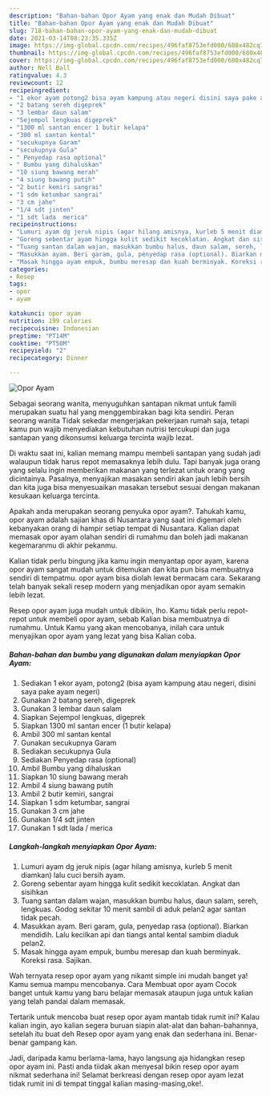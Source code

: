 ```yaml
---
description: "Bahan-bahan Opor Ayam yang enak dan Mudah Dibuat"
title: "Bahan-bahan Opor Ayam yang enak dan Mudah Dibuat"
slug: 718-bahan-bahan-opor-ayam-yang-enak-dan-mudah-dibuat
date: 2021-03-14T08:23:35.335Z
image: https://img-global.cpcdn.com/recipes/496faf8753efd000/680x482cq70/opor-ayam-foto-resep-utama.jpg
thumbnail: https://img-global.cpcdn.com/recipes/496faf8753efd000/680x482cq70/opor-ayam-foto-resep-utama.jpg
cover: https://img-global.cpcdn.com/recipes/496faf8753efd000/680x482cq70/opor-ayam-foto-resep-utama.jpg
author: Nell Ball
ratingvalue: 4.3
reviewcount: 12
recipeingredient:
- "1 ekor ayam potong2 bisa ayam kampung atau negeri disini saya pake ayam negeri"
- "2 batang sereh digeprek"
- "3 lembar daun salam"
- "Sejempol lengkuas digeprek"
- "1300 ml santan encer 1 butir kelapa"
- "300 ml santan kental"
- "secukupnya Garam"
- "secukupnya Gula"
- " Penyedap rasa optional"
- " Bumbu yang dihaluskan"
- "10 siung bawang merah"
- "4 siung bawang putih"
- "2 butir kemiri sangrai"
- "1 sdm ketumbar sangrai"
- "3 cm jahe"
- "1/4 sdt jinten"
- "1 sdt lada  merica"
recipeinstructions:
- "Lumuri ayam dg jeruk nipis (agar hilang amisnya, kurleb 5 menit diamkan) lalu cuci bersih ayam."
- "Goreng sebentar ayam hingga kulit sedikit kecoklatan. Angkat dan sisihkan"
- "Tuang santan dalam wajan, masukkan bumbu halus, daun salam, sereh, lengkuas. Godog sekitar 10 menit sambil di aduk pelan2 agar santan tidak pecah."
- "Masukkan ayam. Beri garam, gula, penyedap rasa (optional). Biarkan mendidih. Lalu kecilkan api dan tiangs antal kental sambim diaduk pelan2."
- "Masak hingga ayam empuk, bumbu meresap dan kuah berminyak. Koreksi rasa. Sajikan."
categories:
- Resep
tags:
- opor
- ayam

katakunci: opor ayam 
nutrition: 199 calories
recipecuisine: Indonesian
preptime: "PT14M"
cooktime: "PT50M"
recipeyield: "2"
recipecategory: Dinner

---
```



![Opor Ayam](https://img-global.cpcdn.com/recipes/496faf8753efd000/680x482cq70/opor-ayam-foto-resep-utama.jpg)

Sebagai seorang wanita, menyuguhkan santapan nikmat untuk famili merupakan suatu hal yang menggembirakan bagi kita sendiri. Peran seorang  wanita Tidak sekedar mengerjakan pekerjaan rumah saja, tetapi kamu pun wajib menyediakan kebutuhan nutrisi tercukupi dan juga santapan yang dikonsumsi keluarga tercinta wajib lezat.

Di waktu  saat ini, kalian memang mampu membeli santapan yang sudah jadi walaupun tidak harus repot memasaknya lebih dulu. Tapi banyak juga orang yang selalu ingin memberikan makanan yang terlezat untuk orang yang dicintainya. Pasalnya, menyajikan masakan sendiri akan jauh lebih bersih dan kita juga bisa menyesuaikan masakan tersebut sesuai dengan makanan kesukaan keluarga tercinta. 



Apakah anda merupakan seorang penyuka opor ayam?. Tahukah kamu, opor ayam adalah sajian khas di Nusantara yang saat ini digemari oleh kebanyakan orang di hampir setiap tempat di Nusantara. Kalian dapat memasak opor ayam olahan sendiri di rumahmu dan boleh jadi makanan kegemaranmu di akhir pekanmu.

Kalian tidak perlu bingung jika kamu ingin menyantap opor ayam, karena opor ayam sangat mudah untuk ditemukan dan kita pun bisa membuatnya sendiri di tempatmu. opor ayam bisa diolah lewat bermacam cara. Sekarang telah banyak sekali resep modern yang menjadikan opor ayam semakin lebih lezat.

Resep opor ayam juga mudah untuk dibikin, lho. Kamu tidak perlu repot-repot untuk membeli opor ayam, sebab Kalian bisa membuatnya di rumahmu. Untuk Kamu yang akan mencobanya, inilah cara untuk menyajikan opor ayam yang lezat yang bisa Kalian coba.

<!--inarticleads1-->

##### Bahan-bahan dan bumbu yang digunakan dalam menyiapkan Opor Ayam:

1. Sediakan 1 ekor ayam, potong2 (bisa ayam kampung atau negeri, disini saya pake ayam negeri)
1. Gunakan 2 batang sereh, digeprek
1. Gunakan 3 lembar daun salam
1. Siapkan Sejempol lengkuas, digeprek
1. Siapkan 1300 ml santan encer (1 butir kelapa)
1. Ambil 300 ml santan kental
1. Gunakan secukupnya Garam
1. Sediakan secukupnya Gula
1. Sediakan  Penyedap rasa (optional)
1. Ambil  Bumbu yang dihaluskan
1. Siapkan 10 siung bawang merah
1. Ambil 4 siung bawang putih
1. Ambil 2 butir kemiri, sangrai
1. Siapkan 1 sdm ketumbar, sangrai
1. Gunakan 3 cm jahe
1. Gunakan 1/4 sdt jinten
1. Gunakan 1 sdt lada / merica




<!--inarticleads2-->

##### Langkah-langkah menyiapkan Opor Ayam:

1. Lumuri ayam dg jeruk nipis (agar hilang amisnya, kurleb 5 menit diamkan) lalu cuci bersih ayam.
1. Goreng sebentar ayam hingga kulit sedikit kecoklatan. Angkat dan sisihkan
1. Tuang santan dalam wajan, masukkan bumbu halus, daun salam, sereh, lengkuas. Godog sekitar 10 menit sambil di aduk pelan2 agar santan tidak pecah.
1. Masukkan ayam. Beri garam, gula, penyedap rasa (optional). Biarkan mendidih. Lalu kecilkan api dan tiangs antal kental sambim diaduk pelan2.
1. Masak hingga ayam empuk, bumbu meresap dan kuah berminyak. Koreksi rasa. Sajikan.




Wah ternyata resep opor ayam yang nikamt simple ini mudah banget ya! Kamu semua mampu mencobanya. Cara Membuat opor ayam Cocok banget untuk kamu yang baru belajar memasak ataupun juga untuk kalian yang telah pandai dalam memasak.

Tertarik untuk mencoba buat resep opor ayam mantab tidak rumit ini? Kalau kalian ingin, ayo kalian segera buruan siapin alat-alat dan bahan-bahannya, setelah itu buat deh Resep opor ayam yang enak dan sederhana ini. Benar-benar gampang kan. 

Jadi, daripada kamu berlama-lama, hayo langsung aja hidangkan resep opor ayam ini. Pasti anda tiidak akan menyesal bikin resep opor ayam nikmat sederhana ini! Selamat berkreasi dengan resep opor ayam lezat tidak rumit ini di tempat tinggal kalian masing-masing,oke!.

